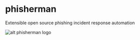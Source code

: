 # phisherman
Extensible open source phishing incident response automation

![alt phisherman logo](https://martinspielmann.de/phisherman.png)
